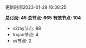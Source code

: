 更新时间2023-01-29 16:38:25

**总订阅: 45**
**总节点: 665**
**有效节点: 104**
- v2ray节点: 98
- trojan节点: 4
- ss节点: 2
